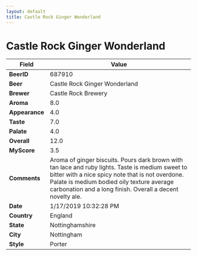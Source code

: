 ```yaml
---
layout: default
title: Castle Rock Ginger Wonderland
---
```


# Castle Rock Ginger Wonderland

| Field         | Value     |
|---------------|-----------|
| **BeerID** | 687910 |
| **Beer** | Castle Rock Ginger Wonderland |
| **Brewer** | Castle Rock Brewery |
| **Aroma** | 8.0 |
| **Appearance** | 4.0 |
| **Taste** | 7.0 |
| **Palate** | 4.0 |
| **Overall** | 12.0 |
| **MyScore** | 3.5 |
| **Comments** | Aroma of ginger biscuits. Pours dark brown with tan lace and ruby lights. Taste is medium sweet to bitter with a nice spicy note that is not overdone. Palate is medium bodied oily texture average carbonation and a long finish. Overall a decent novelty ale. |
| **Date** | 1/17/2019 10:32:28 PM |
| **Country** | England |
| **State** | Nottinghamshire |
| **City** | Nottingham |
| **Style** | Porter |
